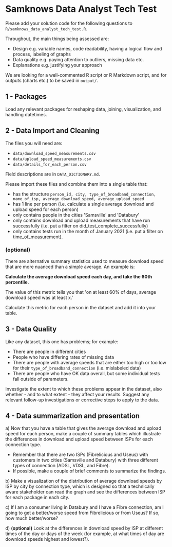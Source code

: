 # Samknows Data Analyst Tech Test

Please add your solution code for the following questions to `R/samknows_data_analyst_tech_test.R`. 

Throughout, the main things being assessed are:

* Design        e.g. variable names, code readability, having a logical flow and process, labeling of graphs
* Data quality  e.g. paying attention to outliers, missing data etc.
* Explanations  e.g. justifying your approach

We are looking for a well-commented R script or R Markdown script, and for outputs (charts etc.) to be saved in `output/`. 

## 1 - Packages
Load any relevant packages for reshaping data, joining, visualization, and handling datetimes.

## 2 - Data Import and Cleaning
The files you will need are:

* `data/download_speed_measurements.csv`
* `data/upload_speed_measurements.csv`
* `data/details_for_each_person.csv`

Field descriptions are in `DATA_DICTIONARY.md`.

Please import these files and combine them into a single table that:

  * has the structure `person_id, city, type_of_broadband_connection, name_of_isp, average_download_speed, average_upload_speed`
  * has 1 line per person (i.e. calculate a single average download and upload speed for each person)
  * only contains people in the cities 'Samsville' and 'Databury'
  * only contains download and upload measurements that have run successfully (i.e. put a filter on did_test_complete_successfully)
  * only contains tests run in the month of January 2021 (i.e. put a filter on time_of_measurement).

### (optional)

There are alternative summary statistics used to measure download speed that are more nuanced than a simple average. An example is:

**Calculate the average download speed each day, and take the 60th percentile.**

The value of this metric tells you that 'on at least 60% of days, average download speed was at least x.'

Calculate this metric for each person in the dataset and add it into your table.

## 3 - Data Quality

Like any dataset, this one has problems; for example:
  * There are people in different cities
  * People who have differing rates of missing data
  * There are people with average speeds that are either too high or too low for their `type_of_broadband_connection` (i.e. mislabeled data)
  * There are people who have OK data overall, but some individual tests fall outside of parameters.

Investigate the extent to which these problems appear in the dataset, also whether - and to what extent - they affect your results. Suggest any relevant follow-up investigations or corrective steps to apply to the data.

## 4 - Data summarization and presentation

a) Now that you have a table that gives the average download and upload speed for each person, make a couple of summary tables which illustrate the differences in download and upload speed between ISPs for each connection type.
  * Remember that there are two ISPs (Fibrelicious and Useus) with customers in two cities (Samsville and Databury) with three different types of connection (ADSL, VDSL, and Fibre).
  * If possible, make a couple of brief comments to summarize the findings.

b) Make a visualization of the distribution of average download speeds by ISP by city by connection type, which is designed so that a technically aware stakeholder can read the graph and see the differences between ISP for each package in each city.

c) If I am a consumer living in Databury and I have a Fibre connection, am I going to get a better/worse speed from Fibrelicious or from Useus? If so, how much better/worse?

d) **(optional)** Look at the differences in download speed by ISP at different times of the day or days of the week (for example, at what times of day are download speeds highest and lowest?).
